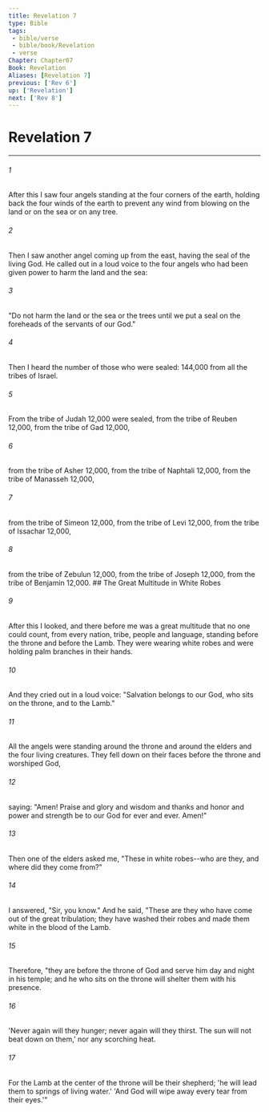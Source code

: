 ```yaml
---
title: Revelation 7
type: Bible
tags:
 - bible/verse
 - bible/book/Revelation
 - verse
Chapter: Chapter07
Book: Revelation
Aliases: [Revelation 7]
previous: ['Rev 6']
up: ['Revelation']
next: ['Rev 8']
---
```

# Revelation 7

***


###### 1 
After this I saw four angels standing at the four corners of the earth, holding back the four winds of the earth to prevent any wind from blowing on the land or on the sea or on any tree. 

###### 2 
Then I saw another angel coming up from the east, having the seal of the living God. He called out in a loud voice to the four angels who had been given power to harm the land and the sea: 

###### 3 
"Do not harm the land or the sea or the trees until we put a seal on the foreheads of the servants of our God." 

###### 4 
Then I heard the number of those who were sealed: 144,000 from all the tribes of Israel. 

###### 5 
From the tribe of Judah 12,000 were sealed, from the tribe of Reuben 12,000, from the tribe of Gad 12,000, 

###### 6 
from the tribe of Asher 12,000, from the tribe of Naphtali 12,000, from the tribe of Manasseh 12,000, 

###### 7 
from the tribe of Simeon 12,000, from the tribe of Levi 12,000, from the tribe of Issachar 12,000, 

###### 8 
from the tribe of Zebulun 12,000, from the tribe of Joseph 12,000, from the tribe of Benjamin 12,000. ## The Great Multitude in White Robes 

###### 9 
After this I looked, and there before me was a great multitude that no one could count, from every nation, tribe, people and language, standing before the throne and before the Lamb. They were wearing white robes and were holding palm branches in their hands. 

###### 10 
And they cried out in a loud voice: "Salvation belongs to our God, who sits on the throne, and to the Lamb." 

###### 11 
All the angels were standing around the throne and around the elders and the four living creatures. They fell down on their faces before the throne and worshiped God, 

###### 12 
saying: "Amen! Praise and glory and wisdom and thanks and honor and power and strength be to our God for ever and ever. Amen!" 

###### 13 
Then one of the elders asked me, "These in white robes--who are they, and where did they come from?" 

###### 14 
I answered, "Sir, you know." And he said, "These are they who have come out of the great tribulation; they have washed their robes and made them white in the blood of the Lamb. 

###### 15 
Therefore, "they are before the throne of God and serve him day and night in his temple; and he who sits on the throne will shelter them with his presence. 

###### 16 
'Never again will they hunger; never again will they thirst. The sun will not beat down on them,' nor any scorching heat. 

###### 17 
For the Lamb at the center of the throne will be their shepherd; 'he will lead them to springs of living water.' 'And God will wipe away every tear from their eyes.'" 
